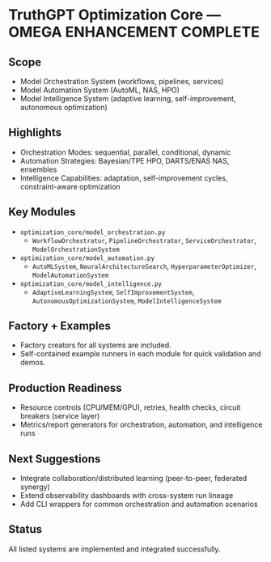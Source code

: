 # TruthGPT Optimization Core — OMEGA ENHANCEMENT COMPLETE

## Scope
- Model Orchestration System (workflows, pipelines, services)
- Model Automation System (AutoML, NAS, HPO)
- Model Intelligence System (adaptive learning, self-improvement, autonomous optimization)

## Highlights
- Orchestration Modes: sequential, parallel, conditional, dynamic
- Automation Strategies: Bayesian/TPE HPO, DARTS/ENAS NAS, ensembles
- Intelligence Capabilities: adaptation, self-improvement cycles, constraint-aware optimization

## Key Modules
- `optimization_core/model_orchestration.py`
  - `WorkflowOrchestrator`, `PipelineOrchestrator`, `ServiceOrchestrator`, `ModelOrchestrationSystem`
- `optimization_core/model_automation.py`
  - `AutoMLSystem`, `NeuralArchitectureSearch`, `HyperparameterOptimizer`, `ModelAutomationSystem`
- `optimization_core/model_intelligence.py`
  - `AdaptiveLearningSystem`, `SelfImprovementSystem`, `AutonomousOptimizationSystem`, `ModelIntelligenceSystem`

## Factory + Examples
- Factory creators for all systems are included.
- Self-contained example runners in each module for quick validation and demos.

## Production Readiness
- Resource controls (CPU/MEM/GPU), retries, health checks, circuit breakers (service layer)
- Metrics/report generators for orchestration, automation, and intelligence runs

## Next Suggestions
- Integrate collaboration/distributed learning (peer-to-peer, federated synergy)
- Extend observability dashboards with cross-system run lineage
- Add CLI wrappers for common orchestration and automation scenarios

## Status
All listed systems are implemented and integrated successfully.
